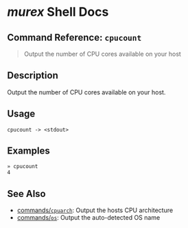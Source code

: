 # _murex_ Shell Docs

## Command Reference: `cpucount`

> Output the number of CPU cores available on your host

## Description

Output the number of CPU cores available on your host.

## Usage

    cpucount -> <stdout>

## Examples

    » cpucount
    4

## See Also

* [commands/`cpuarch`](../commands/cpuarch.md):
  Output the hosts CPU architecture
* [commands/`os`](../commands/os.md):
  Output the auto-detected OS name